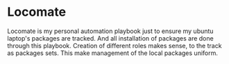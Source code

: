 # Locomate

Locomate is my personal automation playbook just to ensure my ubuntu laptop's packages are tracked. And all installation of packages are done through this playbook. Creation of different roles makes sense, to the track as packages sets. This make management of the local packages uniform.
